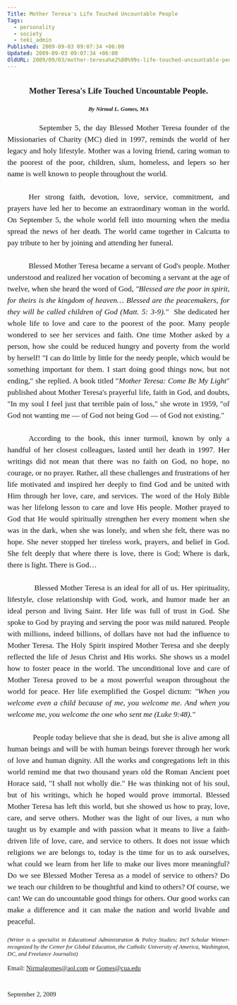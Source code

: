 ```yaml
---
Title: Mother Teresa's Life Touched Uncountable People
Tags:
  - personality
  - society
  - teki_admin
Published: 2009-09-03 09:07:34 +06:00
Updated: 2009-09-03 09:07:34 +06:00
OldURL: 2009/09/03/mother-teresa%e2%80%99s-life-touched-uncountable-people/
---
```


<p class="MsoNormal" style="margin: 0in 0in 0pt; text-align: justify;"><strong style="mso-bidi-font-weight: normal;"><span style="font-size: 14pt;"><span style="font-family: Times New Roman;"> </span></span></strong></p>
<p class="MsoNormal" style="margin: 0in 0in 0pt; text-align: center;" align="center"><strong style="mso-bidi-font-weight: normal;"><span style="font-size: 14pt;"><span style="font-family: Times New Roman;">Mother Teresa's Life Touched Uncountable People.</span></span></strong></p>
<p class="MsoNormal" style="margin: 0in 0in 0pt; text-align: center;" align="center"><span style="font-size: 14pt;"><span style="font-family: Times New Roman;"> </span></span></p>
<p class="MsoNormal" style="margin: 0in 0in 0pt; text-align: center;" align="center"><strong style="mso-bidi-font-weight: normal;"><em style="mso-bidi-font-style: normal;"><span style="font-size: small;"><span style="font-family: Times New Roman;">By Nirmal L. Gomes, MA</span></span></em></strong></p>
<p class="MsoNormal" style="margin: 0in 0in 0pt; text-align: justify;"><span style="font-size: 14pt;"><span style="font-family: Times New Roman;"> </span></span></p>
<p class="MsoNormal" style="margin: 0in 0in 0pt; line-height: 150%; text-align: justify;"><span style="font-family: Times New Roman;"><span style="font-size: small;"><span style="mso-tab-count: 1;">            </span><span style="mso-spacerun: yes;"> </span></span><span style="font-size: 13pt; line-height: 150%;">September 5, the day Blessed Mother Teresa founder of the Missionaries of Charity (MC) died in 1997, reminds the world of her legacy and holy lifestyle. Mother was a loving friend, caring woman to the poorest of the poor, children, slum, homeless, and lepers so her name is well known to people throughout the world. </span></span></p>
<p class="MsoNormal" style="margin: 0in 0in 0pt; line-height: 150%; text-align: justify;"><span style="font-size: 13pt; line-height: 150%;"><span style="font-family: Times New Roman;"> </span></span></p>
<p class="MsoNormal" style="margin: 0in 0in 0pt; text-indent: 0.5in; line-height: 150%; text-align: justify;"><span style="font-size: 13pt; line-height: 150%;"><span style="font-family: Times New Roman;">Her strong faith, devotion, love, service, commitment, and prayers have led her to become an extraordinary woman in the world. On September 5, the whole world fell into mourning when the media spread the news of her death. The world came together in Calcutta to pay tribute to her by joining and attending her funeral. </span></span></p>
<p class="MsoNormal" style="margin: 0in 0in 0pt; text-indent: 0.5in; line-height: 150%; text-align: justify;"><span style="font-size: 13pt; line-height: 150%;"><span style="font-family: Times New Roman;"> </span></span></p>
<p class="MsoNormal" style="margin: 0in 0in 0pt; text-indent: 0.5in; line-height: 150%; text-align: justify;"><span style="font-size: 13pt; line-height: 150%;"><span style="font-family: Times New Roman;">Blessed Mother Teresa became a servant of God's people. Mother understood and realized her vocation of becoming a servant at the age of twelve, when she heard the word of God, <em style="mso-bidi-font-style: normal;">"Blessed are the poor in spirit, for theirs is the kingdom of heaven… Blessed are the peacemakers, for they will be called children of God (Matt. 5: 3-9)." </em><span style="mso-spacerun: yes;"> </span>She dedicated her whole life to love and care to the poorest of the poor. Many people wondered to see her services and faith. One time Mother asked by a person, how she could be reduced hungry and poverty from the world by herself! "I can do little by little for the needy people, which would be something important for them. I start doing good things now, but not ending," she replied. A book titled "<em>Mother Teresa: Come Be My Light</em>" published about Mother Teresa's<em style="mso-bidi-font-style: normal;"> </em>prayerful life, faith in God, and doubts,<em style="mso-bidi-font-style: normal;"> </em>"In my soul I feel just that terrible pain of loss," she wrote in 1959, "of God not wanting me — of God not being God — of God not existing." </span></span></p>
<p class="MsoNormal" style="margin: 0in 0in 0pt; text-indent: 0.5in; line-height: 150%; text-align: justify;"><span style="font-size: 13pt; line-height: 150%;"><span style="font-family: Times New Roman;"> </span></span></p>
<p class="MsoNormal" style="margin: 0in 0in 0pt; text-indent: 0.5in; line-height: 150%; text-align: justify;"><span style="font-size: 13pt; line-height: 150%;"><span style="font-family: Times New Roman;">According to the book, this inner turmoil, known by only a handful of her closest colleagues, lasted until her death in 1997. Her writings did not mean that there was no faith on God, no hope, no courage, or no prayer. Rather, all these challenges and frustrations of her life motivated and inspired her deeply to find God and be united with Him through her love, care, and services. The word of the Holy Bible was her lifelong lesson to care and love His people. Mother prayed to God that He would spiritually strengthen her every moment when she was in the dark, when she was lonely, and when she felt, there was no hope. She never stopped her tireless work, prayers, and belief in God. She felt deeply that where there is love, there is God; Where is dark, there is light. There is God… </span></span></p>
<p class="MsoNormal" style="margin: 0in 0in 0pt; text-indent: 0.5in; line-height: 150%; text-align: justify;"><span style="font-size: 13pt; line-height: 150%;"><span style="font-family: Times New Roman;"> </span></span></p>
<p class="MsoNormal" style="margin: 0in 0in 0pt; line-height: 150%; text-align: justify;"><span style="font-size: 13pt; line-height: 150%;"><span style="font-family: Times New Roman;"><span style="mso-tab-count: 1;">            </span>Blessed Mother Teresa is an ideal for all of us. Her spirituality, lifestyle, close relationship with God, work, and humor made her an ideal person and living Saint. Her life was full of trust in God. She spoke to God by praying and serving the poor was mild natured. People with millions, indeed billions, of dollars have not had the influence to Mother Teresa. The Holy Spirit inspired Mother Teresa and she deeply reflected the life of Jesus Christ and His works. She shows us a model how to foster peace in the world. The unconditional love and care of Mother Teresa proved to be a most powerful weapon throughout the world for peace. Her life exemplified the Gospel dictum: <em style="mso-bidi-font-style: normal;">"When you welcome even a child because of me, you welcome me. And when you welcome me, you welcome the one who sent me (Luke 9:48)."</em> </span></span></p>
<p class="MsoNormal" style="margin: 0in 0in 0pt; line-height: 150%; text-align: justify;"><span style="font-size: 13pt; line-height: 150%;"><span style="font-family: Times New Roman;"> </span></span></p>
<p class="MsoNormal" style="margin: 0in 0in 0pt; line-height: 150%; text-align: justify;"><span style="font-size: 13pt; line-height: 150%;"><span style="font-family: Times New Roman;"><span style="mso-tab-count: 1;">            </span>People today believe that she is dead, but she is alive among all human beings and will be with human beings forever through her work of love and human dignity. All the works and congregations left in this world remind me that two thousand years old the Roman Ancient poet Horace said, "I shall not wholly die." He was thinking not of his soul, but of his writings, which he hoped would prove immortal. Blessed Mother Teresa has left this world, but she showed us how to pray, love, care, and serve others. Mother was the light of our lives, a nun who taught us by example and with passion what it means to live a faith-driven life of love, care, and service to others. It does not issue which religions we are belongs to, today is the time for us to ask ourselves, what could we learn from her life to make our lives more meaningful? Do we see Blessed Mother Teresa as a model of service to others? Do we teach our children to be thoughtful and kind to others? Of course, we can! We can do uncountable good things for others. Our good works can make a difference and it can make the nation and world livable and peaceful. </span></span></p>
<p class="MsoNormal" style="margin: 0in 0in 0pt; text-align: justify;"><span style="font-size: 13pt;"><span style="font-family: Times New Roman;"> </span></span></p>
<p class="MsoNormal" style="margin: 0in 0in 0pt; text-align: justify;"><em style="mso-bidi-font-style: normal;"><span style="font-size: small;"><span style="font-family: Times New Roman;">(Writer is a specialist in Educational Administration & Policy Studies; Int'l Scholar Winner- recognized by the Center for Global Education, the Catholic University of America, Washington, DC, and Freelance Journalist)</span></span></em></p>
<p class="MsoNormal" style="margin: 0in 0in 0pt; text-align: justify;"><span style="mso-tab-count: 3;"><span style="font-size: small; font-family: Times New Roman;">                                    </span></span></p>
<p class="MsoNormal" style="margin: 0in 0in 0pt; text-align: justify;"><span style="font-size: 11pt;"><span style="font-family: Times New Roman;">Email: </span><a href="mailto:Nirmalgomes@aol.com"><span style="font-family: Times New Roman;">Nirmalgomes@aol.com</span></a><span style="font-family: Times New Roman;"> or </span><a href="mailto:Gomes@cua.edu"><span style="font-family: Times New Roman;">Gomes@cua.edu</span></a><span style="font-family: Times New Roman;"> </span></span></p>
<p class="MsoNormal" style="margin: 0in 0in 0pt; text-align: justify;"><span style="font-size: 11pt;"><span style="font-family: Times New Roman;"> </span></span></p>
<p class="MsoNormal" style="margin: 0in 0in 0pt; line-height: 150%; text-align: justify;"><span style="font-size: 11pt; line-height: 150%;"><span style="font-family: Times New Roman;"> </span></span></p>
<p class="MsoNormal" style="margin: 0in 0in 0pt; line-height: 150%; text-align: justify;"><span style="font-size: 11pt; line-height: 150%;"><span style="font-family: Times New Roman;">September 2, 2009</span></span></p>
